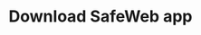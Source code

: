 ---
url: download
picture: /static/img/remote-working-scaled.jpeg
title: Download SafeWeb app
message: This software helps everyone to stay focused.
windows:
    version: Windows version 0.1
    filename: SafeApp-v0.1.407.511.msi
---